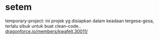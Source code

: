 # setem
temporary-project:
ini projek yg disiapkan dalam keadaan tergesa-gesa,
terlalu sibuk untuk buat clean-code.. 
[dragonforce.io/members/kwafelt.30011/](https://raw.githack.com/kwafelt/setem/main/index.htm)
